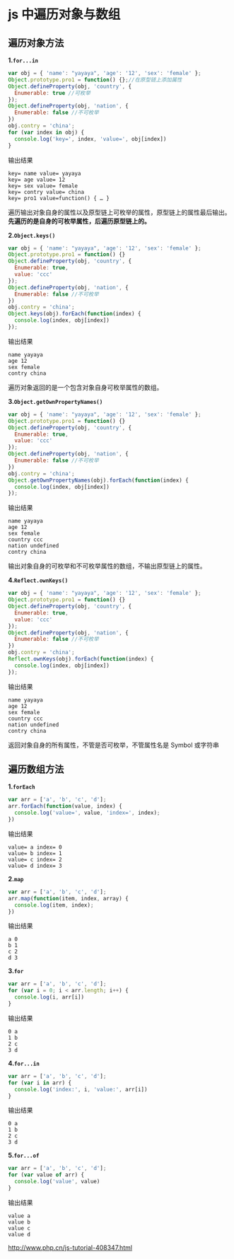 # js 中遍历对象与数组

## 遍历对象方法

**1.`for...in`**

```js
var obj = { 'name': "yayaya", 'age': '12', 'sex': 'female' };
Object.prototype.pro1 = function() {};//在原型链上添加属性
Object.defineProperty(obj, 'country', {
  Enumerable: true //可枚举
});
Object.defineProperty(obj, 'nation', {
  Enumerable: false //不可枚举
})
obj.contry = 'china';
for (var index in obj) {
  console.log('key=', index, 'value=', obj[index])
}
```

输出结果

```
key= name value= yayaya
key= age value= 12
key= sex value= female
key= contry value= china
key= pro1 value=function() { … }
```

遍历输出对象自身的属性以及原型链上可枚举的属性，原型链上的属性最后输出。**先遍历的是自身的可枚举属性，后遍历原型链上的。**

**2.`Object.keys()`**

```js
var obj = { 'name': "yayaya", 'age': '12', 'sex': 'female' };
Object.prototype.pro1 = function() {}
Object.defineProperty(obj, 'country', {
  Enumerable: true,
  value: 'ccc'
});
Object.defineProperty(obj, 'nation', {
  Enumerable: false //不可枚举
})
obj.contry = 'china';
Object.keys(obj).forEach(function(index) {
  console.log(index, obj[index])
});
```

输出结果

```
name yayaya
age 12
sex female
contry china
```

遍历对象返回的是一个包含对象自身可枚举属性的数组。

**3.`Object.getOwnPropertyNames()`**

```js
var obj = { 'name': "yayaya", 'age': '12', 'sex': 'female' };
Object.prototype.pro1 = function() {}
Object.defineProperty(obj, 'country', {
  Enumerable: true,
  value: 'ccc'
});
Object.defineProperty(obj, 'nation', {
  Enumerable: false //不可枚举
})
obj.contry = 'china';
Object.getOwnPropertyNames(obj).forEach(function(index) {
  console.log(index, obj[index])
});
```
输出结果

```
name yayaya
age 12
sex female
country ccc
nation undefined
contry china
```

输出对象自身的可枚举和不可枚举属性的数组，不输出原型链上的属性。

**4.`Reflect.ownKeys()`**

```js
var obj = { 'name': "yayaya", 'age': '12', 'sex': 'female' };
Object.prototype.pro1 = function() {}
Object.defineProperty(obj, 'country', {
  Enumerable: true,
  value: 'ccc'
});
Object.defineProperty(obj, 'nation', {
  Enumerable: false //不可枚举
})
obj.contry = 'china';
Reflect.ownKeys(obj).forEach(function(index) {
  console.log(index, obj[index])
});
```
输出结果

```
name yayaya
age 12
sex female
country ccc
nation undefined
contry china
```

返回对象自身的所有属性，不管是否可枚举，不管属性名是 Symbol 或字符串


## 遍历数组方法

**1.`forEach`**

```js
var arr = ['a', 'b', 'c', 'd'];
arr.forEach(function(value, index) {
  console.log('value=', value, 'index=', index);
})
```
输出结果

```
value= a index= 0
value= b index= 1
value= c index= 2
value= d index= 3
```

**2.`map`**

```js
var arr = ['a', 'b', 'c', 'd'];
arr.map(function(item, index, array) {
  console.log(item, index);
})
```
输出结果

```
a 0
b 1
c 2
d 3
```

**3.`for`**

```js
var arr = ['a', 'b', 'c', 'd'];
for (var i = 0; i < arr.length; i++) {
  console.log(i, arr[i])
}
```
输出结果

```
0 a
1 b
2 c
3 d
```

**4.`for...in`**

```js
var arr = ['a', 'b', 'c', 'd'];
for (var i in arr) {
  console.log('index:', i, 'value:', arr[i])
}
```
输出结果

```
0 a
1 b
2 c
3 d
```

**5.`for...of`**

```js
var arr = ['a', 'b', 'c', 'd'];
for (var value of arr) {
  console.log('value', value)
}
```
输出结果

```
value a
value b
value c
value d
```

http://www.php.cn/js-tutorial-408347.html